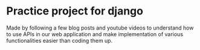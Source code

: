 # Practice project for django

Made by following a few blog posts and youtube videos to understand how to use APIs in our web application and make implementation of various functionalities easier than coding them up.
